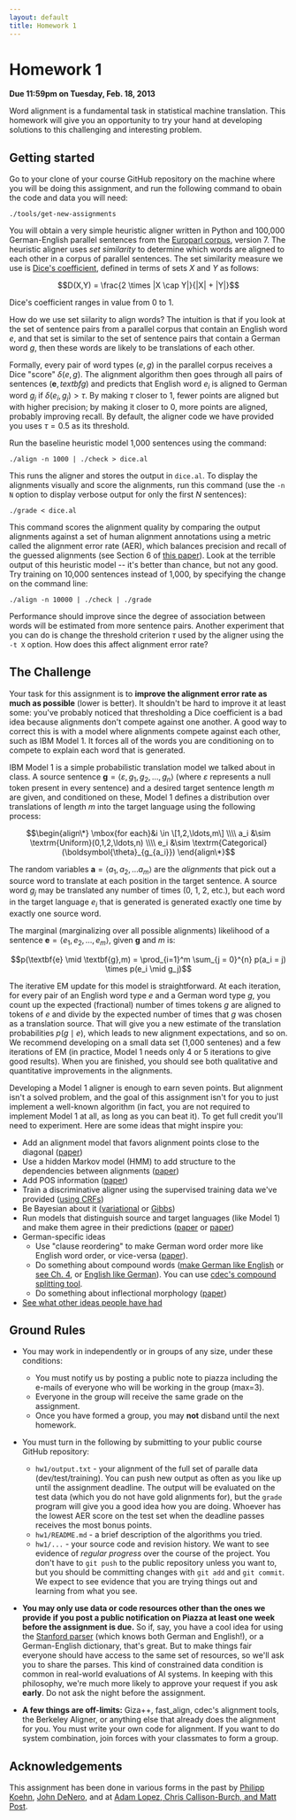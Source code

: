 ```yaml
---
layout: default
title: Homework 1
---
```

# Homework 1

**Due 11:59pm on Tuesday, Feb. 18, 2013**

Word alignment is a fundamental task in statistical machine translation. This homework will give you an opportunity to try your hand at developing solutions to this challenging and interesting problem.

## Getting started

Go to your clone of your course GitHub repository on the machine where you will be doing this assignment, and run the following command to obain the code and data you will need:

    ./tools/get-new-assignments

You will obtain a very simple heuristic aligner written in Python and 100,000 German-English parallel sentences from the [Europarl corpus](http://www.statmt.org/europarl/), version 7. The heuristic aligner uses *set similarity* to determine which words are aligned to each other in a corpus of parallel sentences. The set similarity measure we use is [Dice's coefficient](http://en.wikipedia.org/wiki/Dice's_coefficient), defined in terms of sets $X$ and $Y$ as follows:

$$D(X,Y) = \frac{2 \times |X \cap Y|}{|X| + |Y|}$$

Dice's coefficient ranges in value from $0$ to $1$.

How do we use set siilarity to align words? The intuition is that if you look at the set of sentence pairs from a parallel corpus that contain an English word $e$, and that set is similar to the set of sentence pairs that contain a German word $g$, then these words are likely to be translations of each other.

Formally, every pair of word types $(e,g)$ in the parallel corpus receives a Dice "score" $\delta(e,g)$. The alignment algorithm then goes through all pairs of sentences $(\textbf{e},textbf{g})$ and predicts that English word $e_i$ is aligned to German word $g_j$ if $\delta(e_i,g_j) > \tau$. By making $\tau$ closer to $1$, fewer points are aligned but with higher precision; by making it closer to $0$, more points are aligned, probably improving recall. By default, the aligner code we have provided you uses $\tau = 0.5$ as its threshold.

Run the baseline heuristic model 1,000 sentences using the command:

    ./align -n 1000 | ./check > dice.al

This runs the aligner and stores the output in `dice.al`. To display the alignments visually and score the alignments, run this command (use the `-n N` option to display verbose output for only the first $N$ sentences):

    ./grade < dice.al

This command scores the alignment quality by comparing the output alignments against a set of human alignment annotations using a metric called the alignment error rate (AER), which balances precision and recall of the guessed alignments (see Section 6 of [this paper](http://aclweb.org/anthology-new/P/P00/P00-1056.pdf)). Look at the terrible output of this heuristic model -- it's better than chance, but not any good. Try training on 10,000 sentences instead of 1,000, by specifying the change on the command line:

    ./align -n 10000 | ./check | ./grade

Performance should improve since the degree of association between words will be estimated from more sentence pairs. Another experiment that you can do is change the threshold criterion $\tau$ used by the aligner using the `-t X` option. How does this affect alignment error rate?

## The Challenge

Your task for this assignment is to **improve the alignment error rate as much as possible** (lower is better). It shouldn't be hard to improve it at least some: you've probably noticed that thresholding a Dice coefficient is a bad idea because alignments don't compete against one another. A good way to correct this is with a model where alignments compete against each other, such as IBM Model 1. It forces all of the words you are conditioning on to compete to explain each word that is generated.

IBM Model 1 is a simple probabilistic translation model we talked about in class. A source sentence $\textbf{g} = \langle \varepsilon, g_1, g_2 , \ldots , g_{n} \rangle$ (where $\varepsilon$ represents a null token present in every sentence) and a desired target sentence length $m$ are given, and conditioned on these, Model 1 defines a distribution over translations of length $m$ into the target language using the following process:

$$\begin{align\*} \mbox{for each}&i \in \[1,2,\ldots,m\] \\\\
a_i &\sim \textrm{Uniform}(0,1,2,\ldots,n) \\\\
e_i &\sim \textrm{Categorical}(\boldsymbol{\theta}_{g_{a_i}})
\end{align\*}$$

The random variables $\textbf{a} = \langle a_1,a_2, \ldots a_m \rangle$ are the *alignments* that pick out a source word to translate at each position in the target sentence. A source word $g_j$ may be translated any number of times (0, 1, 2, etc.), but each word in the target language $e_i$ that is generated is generated exactly one time by exactly one source word.

The marginal (marginalizing over all possible alignments) likelihood of a sentence $\textbf{e} = \langle e_1, e_2, \ldots , e_m \rangle$, given $\textbf{g}$ and $m$ is:

$$p(\textbf{e} \mid \textbf{g},m) = \prod_{i=1}^m \sum_{j = 0}^{n} p(a_i = j) \times p(e_i \mid g_j)$$

The iterative EM update for this model is straightforward. At each iteration, for every pair of an English word type $e$ and a German word type $g$, you count up the expected (fractional) number of times tokens $g$ are aligned to tokens of $e$ and divide by the expected number of times that $g$ was chosen as a translation source. That will give you a new estimate of the translation probabilities $p(g \mid e)$, which leads to new alignment expectations, and so on. We recommend developing on a small data set (1,000 sentenes) and a few iterations of EM (in practice, Model 1 needs only 4 or 5 iterations to give good results). When you are finished, you should see both qualitative and quantitative improvements in the alignments.

Developing a Model 1 aligner is enough to earn seven points. But alignment isn't a solved problem, and the goal of this assignment isn't for you to just implement a well-known algorithm (in fact, you are not required to implement Model 1 at all, as long as you can beat it). To get full credit you'll need to experiment. Here are some ideas that might inspire you:

 * Add an alignment model that favors alignment points close to the diagonal ([paper](http://aclweb.org/anthology/N/N13/N13-1073.pdf))
 * Use a hidden Markov model (HMM) to add structure to the dependencies between alignments ([paper](http://aclweb.org/anthology-new/C/C96/C96-2141.pdf))
 * Add POS information ([paper](http://acl.ldc.upenn.edu/W/W02/W02-1012.pdf))
 * Train a discriminative aligner using the supervised training data we've provided ([using CRFs](http://aclweb.org/anthology-new/P/P06/P06-1009.pdf))
 * Be Bayesian about it ([variational](http://www.cs.rochester.edu/~gildea/pubs/riley-gildea-acl12.pdf) or [Gibbs](http://aclweb.org/anthology/P/P11/P11-2032.pdf))
 * Run models that distinguish source and target languages (like Model 1) and make them agree in their predictions ([paper](http://aclweb.org/anthology-new/N/N06/N06-1014.pdf) or [paper](http://www.denero.org/content/pubs/acl11_denero_dual.pdf))
 * German-specific ideas
   * Use "clause reordering" to make German word order more like English word order, or vice-versa ([paper](http://www.humanities.mcmaster.ca/~kucerov/ACL2005.pdf)).
   * Do something about compound words ([make German like English](http://homepages.inf.ed.ac.uk/pkoehn/publications/compound2003.pdf) or [see Ch. 4](http://www.cs.cmu.edu/~cdyer/singlespace-thesis.pdf), or [English like German](http://aclweb.org/anthology-new/P/P10/P10-1047.pdf)). You can use [cdec's compound splitting tool](http://www.cdec-decoder.org/).
   * Do something about inflectional morphology ([paper](http://nlp.stanford.edu/~mcclosky/papers/sgwater-emnlp-2005.pdf))
 * [See what other ideas people have had](http://scholar.google.com/scholar?q=word+alignment)

## Ground Rules

 * You may work in independently or in groups of any size, under these conditions:
    * You must notify us by posting a public note to piazza including the e-mails of everyone who will be working in the group (max=3).
    * Everyone in the group will receive the same grade on the assignment.
    * Once you have formed a group, you may **not** disband until the next homework.

 * You must turn in the following by submitting to your public course GitHub repository:
    * `hw1/output.txt` - your alignment of the full set of paralle data (dev/test/training). You can push new output as often as you like up until the assignment deadline. The output will be evaluated on the test data (which you do not have gold alignments for), but the `grade` program will give you a good idea how you are doing. Whoever has the lowest AER score on the test set when the deadline passes receives the most bonus points.
    * `hw1/README.md` - a brief description of the algorithms you tried.
    * `hw1/...` - your source code and revision history. We want to see evidence of *regular progress* over the course of the project. You don't have to `git push` to the public repository unless you want to, but you should be committing changes with `git add` and `git commit`. We expect to see evidence that you are trying things out and learning from what you see.

 * **You may only use data or code resources other than the ones we provide if you post a public notification on Piazza at least one week before the assignment is due.** So if, say, you have a cool idea for using the [Stanford parser](http://nlp.stanford.edu/software/lex-parser.shtml) (which knows both German and English!), or a German-English dictionary, that's great. But to make things fair everyone should have access to the same set of resources, so we'll ask you to share the parses. This kind of constrained data condition is common in real-world evaluations of AI systems. In keeping with this philosophy, we're much more likely to approve your request if you ask **early**. Do not ask the night before the assignment.

 * **A few things are off-limits:** Giza++, fast_align, cdec's alignment tools, the Berkeley Aligner, or anything else that already does the alignment for you. You must write your own code for alignment. If you want to do system combination, join forces with your classmates to form a group.

## Acknowledgements

This assignment has been done in various forms in the past by [Philipp Koehn](http://homepages.inf.ed.ac.uk/pkoehn/), [John DeNero](http://www.denero.org/), and at [Adam Lopez, Chris Callison-Burch, and Matt Post](http://mt-class.org/hw1.html).
